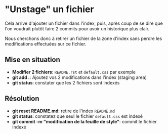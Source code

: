 # "Unstage" un fichier

Cela arrive d'ajouter un fichier dans l'index, puis, après coup de se dire que
l'on voudrait plutôt faire 2 commits pour avoir un historique plus clair.

Nous cherchons donc à retirer un fichier de la zone d'index sans perdre les
modifications effectuées sur ce fichier.


## Mise en situation

* **Modifier 2 fichiers**: ``README.rst`` et ``default.css`` par exemple
* **git add .**: Ajoutez vos 2 modifications dans l'index (staging area)
* **git status**: constater que les 2 fichiers sont indexés

## Résolution

* **git reset README.md**: retire de l'index ``README.md``
* **git status**: constatez que seul le fichier ``default.css`` est indexé
* **git commit -m "modification de la feuille de style"**: commit le fichier
  indexé
